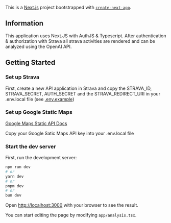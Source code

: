 This is a [Next.js](https://nextjs.org/) project bootstrapped with [`create-next-app`](https://github.com/vercel/next.js/tree/canary/packages/create-next-app).

## Information

This application uses Next.JS with AuthJS & Typescript. After authentication & authorization with Strava all strava activities are rendered and can be analyzed using the OpenAI API.

## Getting Started

### Set up Strava

First, create a new API application in Strava and copy the STRAVA_ID, STRAVA_SECRET, AUTH_SECRET and the STRAVA_REDIRECT_URI in your .env.local file (see [.env.example](.env.example))

### Set up Google Static Maps

[Google Maps Static API Docs](https://developers.google.com/maps/documentation/maps-static/start)

Copy your Google Satic Maps API key into your .env.local file

### Start the dev server

First, run the development server:

```bash
npm run dev
# or
yarn dev
# or
pnpm dev
# or
bun dev
```

Open [http://localhost:3000](http://localhost:3000) with your browser to see the result.

You can start editing the page by modifying `app/analysis.tsx`.
